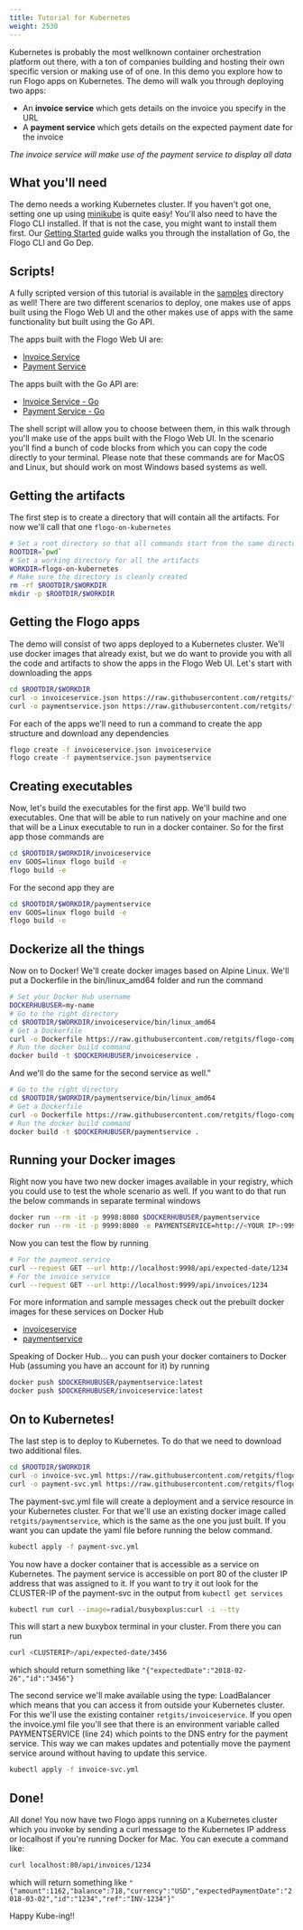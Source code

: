 ```yaml
---
title: Tutorial for Kubernetes
weight: 2530
---
```


Kubernetes is probably the most wellknown container orchestration platform out there, with a ton of companies building and hosting their own specific version or making use of of one. In this demo you explore how to run Flogo apps on Kubernetes. The demo will walk you through deploying two apps:

* An **invoice service** which gets details on the invoice you specify in the URL
* A **payment service** which gets details on the expected payment date for the invoice

_The invoice service will make use of the payment service to display all data_

## What you'll need
The demo needs a working Kubernetes cluster. If you haven't got one, setting one up using [minikube](https://github.com/kubernetes/minikube) is quite easy! You'll also need to have the Flogo CLI installed. If that is not the case, you might want to install them first. Our [Getting Started](../../getting-started/getting-started-cli/) guide walks you through the installation of Go, the Flogo CLI and Go Dep.


## Scripts!
A fully scripted version of this tutorial is available in the [samples](https://github.com/TIBCOSoftware/flogo/tree/master/samples/kubernetes) directory as well! There are two different scenarios to deploy, one makes use of apps built using the Flogo Web UI and the other makes use of apps with the same functionality but built using the Go API.

The apps built with the Flogo Web UI are:

* [Invoice Service](https://github.com/retgits/flogo-components/tree/master/apps/invoiceservice)
* [Payment Service](https://github.com/retgits/flogo-components/tree/master/apps/paymentservice)

The apps built with the Go API are:

* [Invoice Service - Go](https://github.com/retgits/flogo-components/tree/master/apps/invoiceservice-go)
* [Payment Service - Go](https://github.com/retgits/flogo-components/tree/master/apps/paymentservice-go)

The shell script will allow you to choose between them, in this walk through you'll make use of the apps built with the Flogo Web UI. In the scenario you'll find a bunch of code blocks from which you can copy the code directly to your terminal. Please note that these commands are for MacOS and Linux, but should work on most Windows based systems as well.

## Getting the artifacts
The first step is to create a directory that will contain all the artifacts. For now we'll call that one `flogo-on-kubernetes`

```bash
# Set a root directory so that all commands start from the same directory
ROOTDIR=`pwd`
# Set a working directory for all the artifacts
WORKDIR=flogo-on-kubernetes
# Make sure the directory is cleanly created
rm -rf $ROOTDIR/$WORKDIR
mkdir -p $ROOTDIR/$WORKDIR
```

## Getting the Flogo apps
The demo will consist of two apps deployed to a Kubernetes cluster. We'll use docker images that already exist, but we do want to provide you with all the code and artifacts to show the apps in the Flogo Web UI. Let's start with downloading the apps
```bash
cd $ROOTDIR/$WORKDIR
curl -o invoiceservice.json https://raw.githubusercontent.com/retgits/flogo-components/master/apps/invoiceservice/invoiceservice.json
curl -o paymentservice.json https://raw.githubusercontent.com/retgits/flogo-components/master/apps/paymentservice/paymentservice.json
```

For each of the apps we'll need to run a command to create the app structure and download any dependencies
```bash
flogo create -f invoiceservice.json invoiceservice
flogo create -f paymentservice.json paymentservice
```

## Creating executables
Now, let's build the executables for the first app. We'll build two executables. One that will be able to run natively on your machine and one that will be a Linux executable to run in a docker container. So for the first app those commands are
```bash
cd $ROOTDIR/$WORKDIR/invoiceservice
env GOOS=linux flogo build -e
flogo build -e
```

For the second app they are
```bash
cd $ROOTDIR/$WORKDIR/paymentservice
env GOOS=linux flogo build -e
flogo build -e
```

## Dockerize all the things
Now on to Docker! We'll create docker images based on Alpine Linux. We'll put a Dockerfile in the bin/linux_amd64 folder and run the command
```bash
# Set your Docker Hub username
DOCKERHUBUSER=my-name
# Go to the right directory
cd $ROOTDIR/$WORKDIR/invoiceservice/bin/linux_amd64
# Get a Dockerfile
curl -o Dockerfile https://raw.githubusercontent.com/retgits/flogo-components/master/apps/invoiceservice/Dockerfile
# Run the docker build command
docker build -t $DOCKERHUBUSER/invoiceservice .
```

And we'll do the same for the second service as well."
```bash
# Go to the right directory
cd $ROOTDIR/$WORKDIR/paymentservice/bin/linux_amd64
# Get a Dockerfile
curl -o Dockerfile https://raw.githubusercontent.com/retgits/flogo-components/master/apps/paymentservice/Dockerfile
# Run the docker build command
docker build -t $DOCKERHUBUSER/paymentservice .
```

## Running your Docker images
Right now you have two new docker images available in your registry, which you could use to test the whole scenario as well. If you want to do that run the below commands in separate terminal windows
```bash
docker run --rm -it -p 9998:8080 $DOCKERHUBUSER/paymentservice
docker run --rm -it -p 9999:8080 -e PAYMENTSERVICE=http://<YOUR IP>:9998/api/expected-date/:id $DOCKERHUBUSER/invoiceservice"
```

Now you can test the flow by running
```bash
# For the payment service
curl --request GET --url http://localhost:9998/api/expected-date/1234
# For the invoice service
curl --request GET --url http://localhost:9999/api/invoices/1234
```

For more information and sample messages check out the prebuilt docker images for these services on Docker Hub

* [invoiceservice](https://hub.docker.com/r/retgits/invoiceservice/)
* [paymentservice](https://hub.docker.com/r/retgits/paymentservice/)

Speaking of Docker Hub... you can push your docker containers to Docker Hub (assuming you have an account for it) by running
```bash
docker push $DOCKERHUBUSER/paymentservice:latest
docker push $DOCKERHUBUSER/invoiceservice:latest
```

## On to Kubernetes!
The last step is to deploy to Kubernetes. To do that we need to download two additional files.
```bash
cd $ROOTDIR/$WORKDIR
curl -o invoice-svc.yml https://raw.githubusercontent.com/retgits/flogo-components/master/apps/invoiceservice/invoice-svc.yml
curl -o payment-svc.yml https://raw.githubusercontent.com/retgits/flogo-components/master/apps/paymentservice/payment-svc.yml
```

The payment-svc.yml file will create a deployment and a service resource in your Kubernetes cluster. For that we'll use an existing docker image called `retgits/paymentservice`, which is the same as the one you just built. If you want you can update the yaml file before running the below command.
```bash
kubectl apply -f payment-svc.yml
```

You now have a docker container that is accessible as a service on Kubernetes. The payment service is accessible on port 80 of the cluster IP address that was assigned to it. If you want to try it out look for the CLUSTER-IP of the payment-svc in the output from `kubectl get services`
```bash
kubectl run curl --image=radial/busyboxplus:curl -i --tty
```

This will start a new buxybox terminal in your cluster. From there you can run 
```bash
curl <CLUSTERIP>/api/expected-date/3456
```

which should return something like `"{"expectedDate":"2018-02-26","id":"3456"}`

The second service we'll make available using the type: LoadBalancer which means that you can access it from outside your Kubernetes cluster. For this we'll use the existing container `retgits/invoiceservice`. If you open the invoice.yml file you'll see that there is an environment variable called PAYMENTSERVICE (line 24) which points to the DNS entry for the payment service. This way we can makes updates and potentially move the payment service around without having to update this service.
```bash
kubectl apply -f invoice-svc.yml
```

## Done!
All done! You now have two Flogo apps running on a Kubernetes cluster which you invoke by sending a curl message to the Kubernetes IP address or localhost if you're running Docker for Mac. You can execute a command like:
```bash
curl localhost:80/api/invoices/1234
```
which will return something like `"{"amount":1162,"balance":718,"currency":"USD","expectedPaymentDate":"2018-03-02","id":"1234","ref":"INV-1234"}"`

Happy Kube-ing!!

